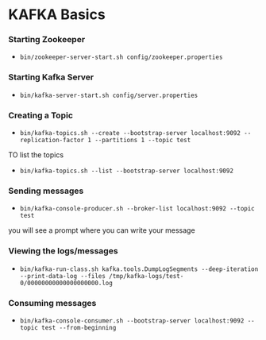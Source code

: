 # KAFKA Basics


### Starting Zookeeper
- `bin/zookeeper-server-start.sh config/zookeeper.properties`


### Starting Kafka Server

- `bin/kafka-server-start.sh config/server.properties`


### Creating a Topic

- `bin/kafka-topics.sh --create --bootstrap-server localhost:9092 --replication-factor 1 --partitions 1 --topic test`

TO list the topics

- `bin/kafka-topics.sh --list --bootstrap-server localhost:9092`


### Sending messages

- `bin/kafka-console-producer.sh --broker-list localhost:9092 --topic test`

you will see a prompt where you can write your message

### Viewing the logs/messages

- `bin/kafka-run-class.sh kafka.tools.DumpLogSegments --deep-iteration --print-data-log --files /tmp/kafka-logs/test-0/00000000000000000000.log`

### Consuming messages

- `bin/kafka-console-consumer.sh --bootstrap-server localhost:9092 --topic test --from-beginning`
